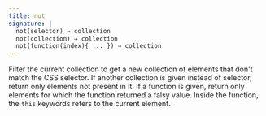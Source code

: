 ```yaml
---
title: not
signature: |
  not(selector) ⇒ collection
  not(collection) ⇒ collection
  not(function(index){ ... }) ⇒ collection
---
```


Filter the current collection to get a new collection of elements that don't
match the CSS selector. If another collection is given instead of selector,
return only elements not present in it. If a function is given, return only
elements for which the function returned a falsy value. Inside the function,
the `this` keywords refers to the current element.

